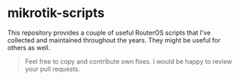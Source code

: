 # mikrotik-scripts

This repository provides a couple of useful RouterOS scripts that I've collected and maintained throughout the years. They might be useful for others as well.

> Feel free to copy and contribute own fixes. I would be happy to review your pull requests.
